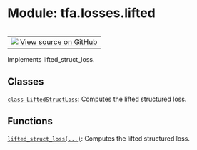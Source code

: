 <div itemscope itemtype="http://developers.google.com/ReferenceObject">
<meta itemprop="name" content="tfa.losses.lifted" />
<meta itemprop="path" content="Stable" />
</div>

# Module: tfa.losses.lifted


<table class="tfo-notebook-buttons tfo-api" align="left">

<td>
  <a target="_blank" href="https://github.com/tensorflow/addons/tree/r0.6/tensorflow_addons/losses/lifted.py">
    <img src="https://www.tensorflow.org/images/GitHub-Mark-32px.png" />
    View source on GitHub
  </a>
</td></table>



Implements lifted_struct_loss.

<!-- Placeholder for "Used in" -->


## Classes

[`class LiftedStructLoss`](../../tfa/losses/LiftedStructLoss.md): Computes the lifted structured loss.

## Functions

[`lifted_struct_loss(...)`](../../tfa/losses/lifted_struct_loss.md): Computes the lifted structured loss.

